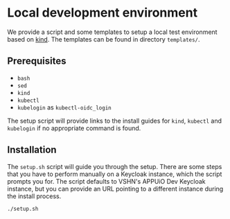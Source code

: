 # Local development environment

We provide a script and some templates to setup a local test environment based on [kind](https://kind.sigs.k8s.io/).
The templates can be found in directory `templates/`.

## Prerequisites

* `bash`
* `sed`
* `kind`
* `kubectl`
* `kubelogin` as `kubectl-oidc_login`

The setup script will provide links to the install guides for `kind`, `kubectl` and `kubelogin` if no appropriate command is found.

## Installation

The `setup.sh` script will guide you through the setup.
There are some steps that you have to perform manually on a Keycloak instance, which the script prompts you for.
The script defaults to VSHN's APPUiO Dev Keycloak instance, but you can provide an URL pointing to a different instance during the install process.

```bash
./setup.sh
```
